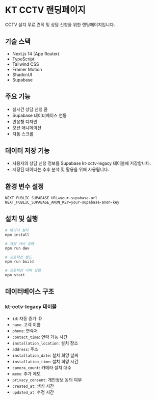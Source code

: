 # KT CCTV 랜딩페이지

CCTV 설치 무료 견적 및 상담 신청을 위한 랜딩페이지입니다.

## 기술 스택

- Next.js 14 (App Router)
- TypeScript
- Tailwind CSS
- Framer Motion
- ShadcnUI
- Supabase

## 주요 기능

- 실시간 상담 신청 폼
- Supabase 데이터베이스 연동
- 반응형 디자인
- 모션 애니메이션
- 자동 스크롤

## 데이터 저장 기능

- 사용자의 상담 신청 정보를 Supabase kt-cctv-legacy 테이블에 저장합니다.
- 저장된 데이터는 추후 분석 및 활용을 위해 사용됩니다.

## 환경 변수 설정

```env
NEXT_PUBLIC_SUPABASE_URL=your-supabase-url
NEXT_PUBLIC_SUPABASE_ANON_KEY=your-supabase-anon-key
```

## 설치 및 실행

```bash
# 패키지 설치
npm install

# 개발 서버 실행
npm run dev

# 프로덕션 빌드
npm run build

# 프로덕션 서버 실행
npm start
```

## 데이터베이스 구조

### kt-cctv-legacy 테이블
- `id`: 자동 증가 ID
- `name`: 고객 이름
- `phone`: 연락처
- `contact_time`: 연락 가능 시간
- `installation_location`: 설치 장소
- `address`: 주소
- `installation_date`: 설치 희망 날짜
- `installation_time`: 설치 희망 시간
- `camera_count`: 카메라 설치 대수
- `memo`: 추가 메모
- `privacy_consent`: 개인정보 동의 여부
- `created_at`: 생성 시간
- `updated_at`: 수정 시간 